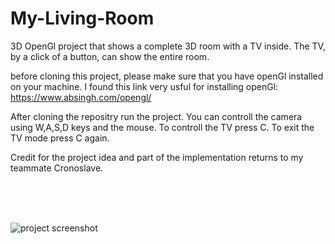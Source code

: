 # My-Living-Room
3D OpenGl project that shows a complete 3D room with a TV inside. The TV, by a click of a button, can show the entire room.

before cloning this project, please make sure that you have openGl installed on your machine.
I found this link very usful for installing openGl: https://www.absingh.com/opengl/

After cloning the repositry run the project.
You can controll the camera using W,A,S,D keys and the mouse.
To controll the TV press C.
To exit the TV mode press C again.

Credit for the project idea and part of the implementation returns to my teammate Cronoslave.

<br>
<br>
<br>

![project screenshot](https://user-images.githubusercontent.com/48620070/131230075-f17c710a-03fb-4c78-bb91-5e78c62ef69c.jpg)

